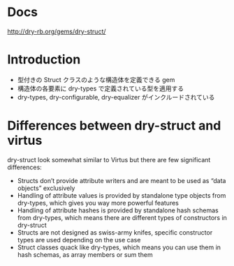 # Docs

http://dry-rb.org/gems/dry-struct/

# Introduction

- 型付きの Struct クラスのような構造体を定義できる gem
- 構造体の各要素に dry-types で定義されている型を適用する
- dry-types, dry-configurable, dry-equalizer がインクルードされている

# Differences between dry-struct and virtus

dry-struct look somewhat similar to Virtus but there are few significant differences:

- Structs don’t provide attribute writers and are meant to be used as “data objects” exclusively
- Handling of attribute values is provided by standalone type objects from dry-types, which gives you way more powerful features
- Handling of attribute hashes is provided by standalone hash schemas from dry-types, which means there are different types of constructors in dry-struct
- Structs are not designed as swiss-army knifes, specific constructor types are used depending on the use case
- Struct classes quack like dry-types, which means you can use them in hash schemas, as array members or sum them
